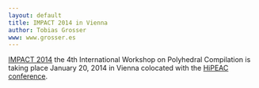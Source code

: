 ```yaml
---
layout: default
title: IMPACT 2014 in Vienna
author: Tobias Grosser
www: www.grosser.es
---
```


[IMPACT 2014](http://impact.gforge.inria.fr/impact2014) the 4th International
Workshop on Polyhedral Compilation is taking place January 20, 2014 in Vienna colocated
with the [HiPEAC conference](http://www.hipeac.net/conference/vienna).

